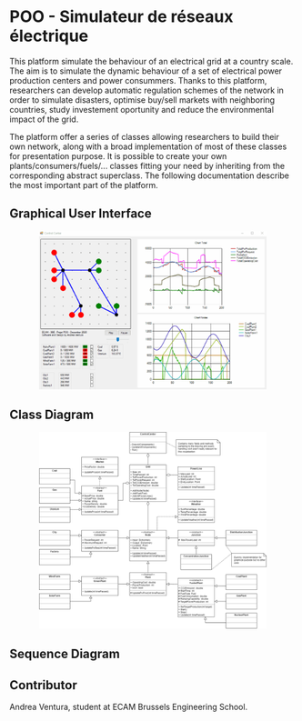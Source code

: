 # POO - Simulateur de réseaux électrique

This platform simulate the behaviour of an electrical grid at a country scale. The aim is to simulate the dynamic behaviour of a set of electrical power production centers and power consummers.
Thanks to this platform, researchers can develop automatic regulation schemes of the network in order to simulate disasters, optimise buy/sell markets with neighboring countries, study investement oportunity and reduce the environmental impact of the grid.

The platform offer a series of classes allowing researchers to build their own network, along with a broad implementation of most of these classes for presentation purpose. It is possible to create your own plants/consumers/fuels/... classes fitting your need by inheriting from the corresponding abstract superclass. The following documentation describe the most important part of the platform.

## Graphical User Interface

<p align="center">
<img src="img/Simulation.gif" alt="The graphical UI" width="400">
</p>

## Class Diagram

<p align="center">
<img src="img/Class Diagram.png" alt="The Class Diagram" width="400">
</p>



## Sequence Diagram





## Contributor

Andrea Ventura, student at ECAM Brussels Engineering School.

##
